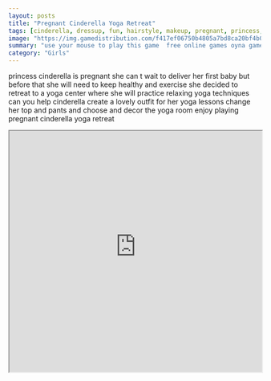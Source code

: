 ```yaml
---
layout: posts
title: "Pregnant Cinderella Yoga Retreat"
tags: [cinderella, dressup, fun, hairstyle, makeup, pregnant, princess, relaxing, retreat, yoga, free, online, games, oyna, game, free, games, play, play, games]
image: "https://img.gamedistribution.com/f417ef06750b4805a7bd8ca20bf4b08a.jpg"
summary: "use your mouse to play this game  free online games oyna game free games play play games"
category: "Girls"
---
```


princess cinderella is pregnant she can t wait to deliver her first baby but before that she will need to keep healthy and exercise she decided to retreat to a yoga center where she will practice relaxing yoga techniques can you help cinderella create a lovely outfit for her yoga lessons change her top and pants and choose and decor the yoga room enjoy playing pregnant cinderella yoga retreat

<iframe width="100%" height="480px;" src="https://flash.gamedistribution.com?game=f417ef06750b4805a7bd8ca20bf4b08a"></iframe>